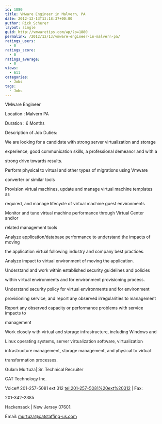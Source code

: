 ```yaml
---
id: 1880
title: VMware Engineer in Malvern, PA
date: 2012-12-13T13:18:37+00:00
author: Rick Scherer
layout: single
guid: http://vmwaretips.com/wp/?p=1880
permalink: /2012/12/13/vmware-engineer-in-malvern-pa/
ratings_users:
  - 0
ratings_score:
  - 0
ratings_average:
  - 0
views:
  - 611
categories:
  - Jobs
tags:
  - Jobs
---
```

VMware Engineer
  
Location : Malvern PA
  
Duration : 6 Months

Description of Job Duties:
  
We are looking for a candidate with strong server virtualization and storage
  
experience, good communication skills, a professional demeanor and with a
  
strong drive towards results.
  
Perform physical to virtual and other types of migrations using Vmware
  
converter or similar tools
  
Provision virtual machines, update and manage virtual machine templates as
  
required, and manage lifecycle of virtual machine guest environments
  
Monitor and tune virtual machine performance through Virtual Center and/or
  
related management tools
  
Analyze application/database performance to understand the impacts of moving
  
the application virtual following industry and company best practices.
  
Analyze impact to virtual environment of moving the application.
  
Understand and work within established security guidelines and policies
  
within virtual environments and for environment provisioning process.
  
Understand security policy for virtual environments and for environment
  
provisioning service, and report any observed irregularities to management
  
Report any observed capacity or performance problems with service impacts to
  
management
  
Work closely with virtual and storage infrastructure, including Windows and
  
Linux operating systems, server virtualization software, virtualization
  
infrastructure management, storage management, and physical to virtual
  
transformation processes.

Gulam Murtuza| Sr. Technical Recruiter
  
CAT Technology Inc.
  
Voice# 201-257-5081 ext 312 <tel:201-257-5081%20ext%20312> | Fax:
  
201-342-2385
  
Hackensack | New Jersey 07601.
  
Email: murtuza@catstaffing-us.com
